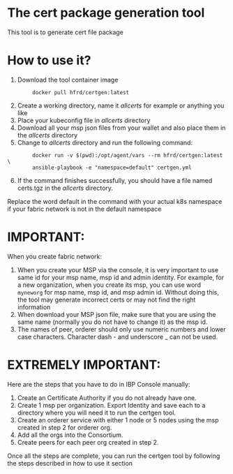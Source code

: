# The cert package generation tool
This tool is to generate cert file package

# How to use it?

1. Download the tool container image
```
        docker pull hfrd/certgen:latest
```
2. Create a working directory, name it *allcerts* for example or
anything you like
3. Place your kubeconfig file in *allcerts* directory
4. Download all your msp json files from your wallet
and also place them in the *allcerts* directory
5. Change to *allcerts* directory and run the following command:

```
        docker run -v $(pwd):/opt/agent/vars --rm hfrd/certgen:latest \
        ansible-playbook -e "namespace=default" certgen.yml
```
6. If the command finishes successfully, you should have a file
named certs.tgz in the *allcerts* directory.

Replace the word default in the command with your actual k8s
namespace if your fabric network is not in the default namespace

# IMPORTANT:
When you create fabric network:
1. When you create your MSP via the console, it is very important to use
same id for your msp name, msp id and admin identity. For example, for
a new organization, when you create its msp, you can use word `myneworg`
for msp name, msp id, and msp admin id. Without doing this, the tool
may generate incorrect certs or may not find the right information
2. When download your MSP json file, make sure that you are using the
same name (normally you do not have to change it) as the msp id.
3. The names of peer, orderer should only use numeric numbers and lower
case characters. Character dash - and underscore _ can not be used.

# EXTREMELY IMPORTANT:
Here are the steps that you have to do in IBP Console manually:
1. Create an Certificate Authority if you do not already have one.
2. Create 1 msp per organization. Export Identity and save each to
a directory where you will need it to run the certgen tool.
3. Create an orderer service with either 1 node or 5 nodes using the
msp created in step 2 for orderer org.
4. Add all the orgs into the Consortium.
5. Create peers for each peer org created in step 2.

Once all the steps are complete, you can run the certgen tool by following
the steps described in how to use it section
